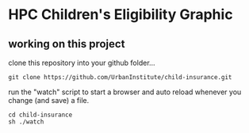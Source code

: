 # HPC Children's Eligibility Graphic

## working on this project

clone this repository into your github folder...
```shell
git clone https://github.com/UrbanInstitute/child-insurance.git
```

run the "watch" script to start a browser and auto reload whenever you change (and save) a file.
```shell
cd child-insurance
sh ./watch
```


